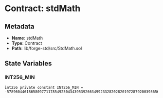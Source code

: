 # Contract: stdMath

## Metadata

- **Name**: stdMath
- **Type**: Contract
- **Path**: lib/forge-std/src/StdMath.sol

## State Variables

### INT256_MIN

```solidity
int256 private constant INT256_MIN = -57896044618658097711785492504343953926634992332820282019728792003956564819968
```
